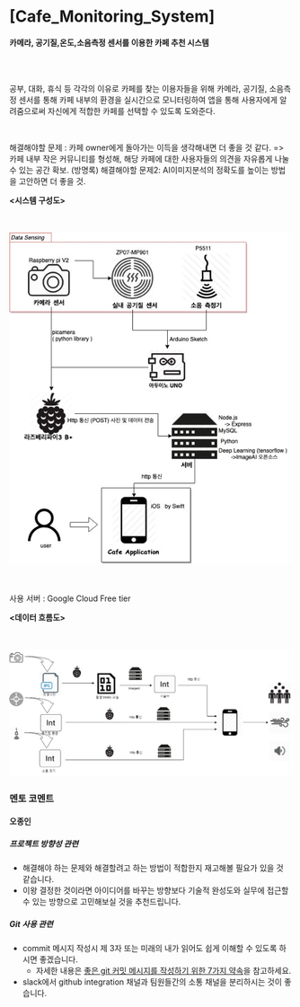 # [Cafe_Monitoring_System]

<p><b>카메라, 공기질,온도,소음측정 센서를 이용한 카페 추천 시스템</b></p>
<br><br>

<p>공부, 대화, 휴식 등 각각의 이유로 카페를 찾는 이용자들을 위해 카메라, 공기질, 소음측정 센서를 통해 카페 내부의 환경을 실시간으로 모니터링하여 앱을 통해 사용자에게 알려줌으로써 자신에게 적합한 카페를 선택할 수 있도록 도와준다.</p>
<br>

해결해야할 문제 : 카페 owner에게 돌아가는 이득을 생각해내면 더 좋을 것 같다. => 카페 내부 작은 커뮤니티를 형성해, 해당 카페에 대한 사용자들의 의견을 자유롭게 나눌 수 있는 공간 확보. (방명록)
해결해야할 문제2: AI이미지분석의 정확도를 높이는 방법을 고안하면 더 좋을 것.
<br>






<b><p><시스템 구성도></p></b>
<br><br>
<img src="/ReadME_Image/Cafe_application_system.jpg">
<br><br><br>

사용 서버 : Google Cloud Free tier

<b><p><데이터 흐름도></p></b>
<br><br>
<img src="/ReadME_Image/data_flowchart.jpg">



### 멘토 코멘트

#### 오종인

##### 프로젝트 방향성 관련

* 해결해야 하는 문제와 해결할려고 하는 방법이 적합한지 재고해볼 필요가 있을 것 같습니다.
* 이왕 결정한 것이라면 아이디어를 바꾸는 방향보다 기술적 완성도와 실무에 접근할 수 있는 방향으로 고민해보실 것을 추천드립니다.

##### Git 사용 관련

- commit 메시지 작성시 제 3자 또는 미래의 내가 읽어도 쉽게 이해할 수 있도록 하시면 좋겠습니다.
  - 자세한 내용은 [좋은 git 커밋 메시지를 작성하기 위한 7가지 약속](https://meetup.toast.com/posts/106)을 참고하세요.
- slack에서 github integration 채널과 팀원들간의 소통 채널을 분리하시는 것이 좋습니다.



